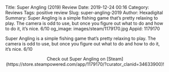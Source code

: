 Title: Super Angling (2019) Review
Date: 2019-12-24 00:16
Category: Reviews
Tags: positive review
Slug: super-angling-2019
Author: Hexadigital
Summary: Super Angling is a simple fishing game that’s pretty relaxing to play. The camera is odd to use, but once you figure out what to do and how to do it, it’s nice. 6/10
og_image: images/steam/1179170.jpg
Appid: 1179170

Super Angling is a simple fishing game that’s pretty relaxing to play. The camera is odd to use, but once you figure out what to do and how to do it, it’s nice. 6/10

<center>Check out Super Angling on [Steam](https://store.steampowered.com/app/1179170/?curator_clanid=34633900)!</center>
